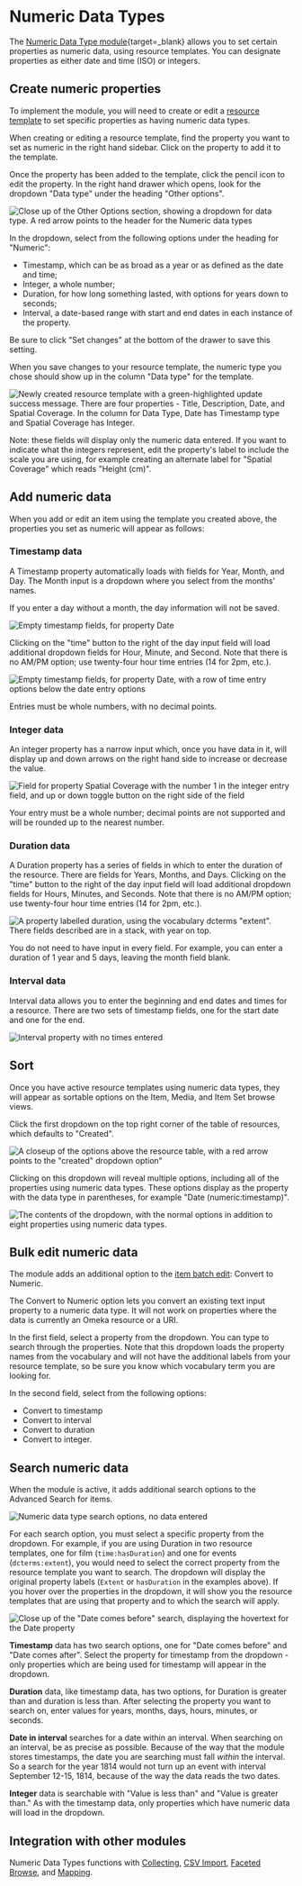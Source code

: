 # Numeric Data Types

The [Numeric Data Type module](https://omeka.org/s/modules/NumericDataTypes){target=_blank} allows you to set certain properties as numeric data, using resource templates. You can designate properties as either date and time (ISO) or integers.

## Create numeric properties
To implement the module, you will need to create or edit a [resource template](../content/resource-template.md) to set specific properties as having numeric data types. 

When creating or editing a resource template, find the property you want to set as numeric in the right hand sidebar. Click on the property to add it to the template.

Once the property has been added to the template, click the pencil icon to edit the property. In the right hand drawer which opens, look for the dropdown "Data type" under the heading "Other options".

![Close up of the Other Options section, showing a dropdown for data type. A red arrow points to the header for the Numeric data types](../modules/modulesfiles/ndt-selectdata.png)

In the dropdown, select from the following options under the heading for "Numeric":

- Timestamp, which can be as broad as a year or as defined as the date and time;
- Integer, a whole number;
- Duration, for how long something lasted, with options for years down to seconds;
- Interval, a date-based range with start and end dates in each instance of the property.

Be sure to click "Set changes" at the bottom of the drawer to save this setting.

When you save changes to your resource template, the numeric type you chose should show up in the column "Data type" for the template.

![Newly created resource template with a green-highlighted update success message. There are four properties - Title, Description, Date, and Spatial Coverage. In the column for Data Type, Date has Timestamp type and Spatial Coverage has Integer.](../modules/modulesfiles/ndt-review.png)

Note: these fields will display only the numeric data entered. If you want to indicate what the integers represent, edit the property's label to include the scale you are using, for example creating an alternate label for "Spatial Coverage" which reads "Height (cm)".

## Add numeric data
When you add or edit an item using the template you created above, the properties you set as numeric will appear as follows:

### Timestamp data
A Timestamp property automatically loads with fields for Year, Month, and Day. The Month input is a dropdown where you select from the months' names. 

If you enter a day without a month, the day information will not be saved. 

![Empty timestamp fields, for property Date](../modules/modulesfiles/ndt-timestamp1.png)

Clicking on the "time" button to the right of the day input field will load additional dropdown fields for Hour, Minute, and Second. Note that there is no AM/PM option; use twenty-four hour time entries (14 for 2pm, etc.).

![Empty timestamp fields, for property Date, with a row of time entry options below the date entry options](../modules/modulesfiles/ndt-timestamp2.png)

Entries must be whole numbers, with no decimal points. 

### Integer data
An integer property has a narrow input which, once you have data in it, will display up and down arrows on the right hand side to  increase or decrease the value.

![Field for property Spatial Coverage with the number 1 in the integer entry field, and up or down toggle button on the right side of the field](../modules/modulesfiles/ndt-integer.png)

Your entry must be a whole number; decimal points are not supported and will be rounded up to the nearest number. 

### Duration data
A Duration property has a series of fields in which to enter the duration of the resource. There are fields for Years, Months, and Days. Clicking on the "time" button to the right of the day input field will load additional dropdown fields for Hours, Minutes, and Seconds. Note that there is no AM/PM option; use twenty-four hour time entries (14 for 2pm, etc.).

![A property labelled duration, using the vocabulary dcterms "extent". There fields described are in a stack, with year on top.](../modules/modulesfiles/ndt-duration.png)

You do not need to have input in every field. For example, you can enter a duration of 1 year and 5 days, leaving the month field blank.

### Interval data
Interval data allows you to enter the beginning and end dates and times for a resource. There are two sets of timestamp fields, one for the start date and one for the end. 

![Interval property with no times entered](../modules/modulesfiles/ndt-interval.png)

## Sort
Once you have active resource templates using numeric data types, they will appear as sortable options on the Item, Media, and Item Set browse views. 

Click the first dropdown on the top right corner of the table of resources, which defaults to "Created".

![A closeup of the options above the resource table, with a red arrow points to the "created" dropdown option"](../modules/modulesfiles/ndt-browsesort1.png)

Clicking on this dropdown will reveal multiple options, including all of the properties using numeric data types. These options display as the property with the data type in parentheses, for example "Date (numeric:timestamp)". 

![The contents of the dropdown, with the normal options in addition to eight properties using numeric data types.](../modules/modulesfiles/ndt-browsesort2.png)

## Bulk edit numeric data
The module adds an additional option to the [item batch edit](../content/items.md#batch-editing): Convert to Numeric.

The Convert to Numeric option lets you convert an existing text input property to a numeric data type. It will not work on properties where the data is currently an Omeka resource or a URI. 

In the first field, select a property from the dropdown. You can type to search through the properties. Note that this dropdown loads the property names from the vocabulary and will not have the additional labels from your resource template, so be sure you know which vocabulary term you are looking for.

In the second field, select from the following options:

- Convert to timestamp
- Convert to interval
- Convert to duration
- Convert to integer.

## Search numeric data
When the module is active, it adds additional search options to the Advanced Search for items. 

![Numeric data type search options, no data entered](../modules/modulesfiles/ndt-search.png)

For each search option, you must select a specific property from the dropdown. For example, if you are using Duration in two resource templates, one for film (`time:hasDuration`) and one for events (`dcterms:extent`), you would need to select the correct property from the resource template you want to search. The dropdown will display the original property labels (`Extent` or `hasDuration` in the examples above). If you hover over the properties in the dropdown, it will show you the resource templates that are using that property and to which the search will apply.

![Close up of the "Date comes before" search, displaying the hovertext for the Date property](../modules/modulesfiles/ndt-searchhelper.png)

**Timestamp** data has two search options, one for "Date comes before" and "Date comes after". Select the property for timestamp from the dropdown - only properties which are being used for timestamp will appear in the dropdown. 

**Duration** data, like timestamp data, has two options, for Duration is greater than and duration is less than. After selecting the property you want to search on, enter values for years, months, days, hours, minutes, or seconds.

**Date in interval** searches for a date within an interval. When searching on an interval, be as precise as possible. Because of the way that the module stores timestamps, the date you are searching must fall *within* the interval. So a search for the year 1814 would not turn up an event with interval September 12-15, 1814, because of the way the data reads the two dates. 

**Integer** data is searchable with "Value is less than" and "Value is greater than." As with the timestamp data, only properties which have numeric data will load in the dropdown. 

## Integration with other modules

Numeric Data Types functions with [Collecting](../modules/collecting.md), [CSV Import](../modules/csvimport.md), [Faceted Browse](../modules/facetedbrowse.md), and [Mapping](../modules/mapping.md).
